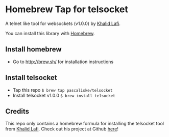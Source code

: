 # Homebrew Tap for telsocket
A telnet like tool for websockets (v1.0.0) by [Khalid Lafi](https://github.com/lafikl).

You can install this library with [Homebrew](http://brew.sh).

## Install homebrew
- Go to http://brew.sh/ for installation instructions

## Install telsocket
- Tap this repo `$ brew tap pascaliske/telsocket`
- Install telsocket v1.0.0 `$ brew install telsocket`

## Credits
This repo only contains a homebrew formula for installing the telsocket tool from [Khalid Lafi](https://github.com/lafikl). Check out his project at Github [here](https://github.com/lafikl/telsocket/)!
